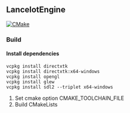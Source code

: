## LancelotEngine
[![CMake](https://github.com/xxderm/LancelotEngine/actions/workflows/cmake.yml/badge.svg)](https://github.com/xxderm/LancelotEngine/actions/workflows/cmake.yml)
### Build

#### Install dependencies
```shell script
vcpkg install directxtk
vcpkg install directxtk:x64-windows
vcpkg install opengl
vcpkg install glew
vcpkg install sdl2 --triplet x64-windows
```
1) Set cmake option CMAKE_TOOLCHAIN_FILE
2) Build CMakeLists 
